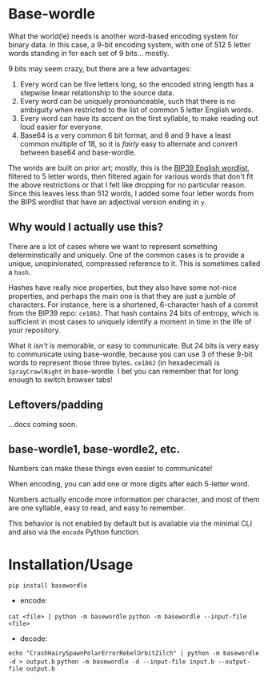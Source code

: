 # Base-wordle

What the world(le) needs is another word-based encoding system for
binary data. In this case, a 9-bit encoding system, with one of 512 5
letter words standing in for each set of 9 bits... mostly.

9 bits may seem crazy, but there are a few advantages:

1. Every word can be five letters long, so the encoded string length
   has a stepwise linear relationship to the source data.
2. Every word can be uniquely pronounceable, such that there is no
   ambiguity when restricted to the list of common 5 letter English
   words.
3. Every word can have its accent on the first syllable, to make
   reading out loud easier for everyone.
4. Base64 is a very common 6 bit format, and 6 and 9 have a least
   common multiple of 18, so it is _fairly_ easy to alternate and
   convert between base64 and base-wordle.

The words are built on prior art; mostly, this is the
[BIP39 English wordlist](https://github.com/bitcoin/bips/blob/master/bip-0039/english.txt),
filtered to 5 letter words, then filtered again for various words that
don't fit the above restrictions or that I felt like dropping for no
particular reason. Since this leaves less than 512 words, I added some
four letter words from the BIPS wordlist that have an adjectival
version ending in `y`.

## Why would I actually use this?

There are a lot of cases where we want to represent something
determinstically and uniquely. One of the common cases is to provide a
unique, unopinionated, compressed reference to it. This is sometimes
called a `hash`.

Hashes have really nice properties, but they also have some not-nice
properties, and perhaps the main one is that they are just a jumble of
characters. For instance, here is a shortened, 6-character hash of a
commit from the BIP39 repo: `ce1862`. That hash contains 24 bits of
entropy, which is sufficient in most cases to uniquely identify a
moment in time in the life of your repository.

What it _isn't_ is memorable, or easy to communicate. But 24 bits is
very easy to communicate using base-wordle, because you can use 3 of
these 9-bit words to represent those three bytes. `ce1862` (in
hexadecimal) is `SprayCrawlNight` in base-wordle. I bet you can
remember that for long enough to switch browser tabs!

## Leftovers/padding

...docs coming soon.

## base-wordle1, base-wordle2, etc.

Numbers can make these things even easier to communicate!

When encoding, you can add one or more digits after each 5-letter word.

Numbers actually encode more information per character, and most of
them are one syllable, easy to read, and easy to remember.

This behavior is not enabled by default but is available via the
minimal CLI and also via the `encode` Python function.

# Installation/Usage

`pip install basewordle`

* encode:

`cat <file> | python -m basewordle`
`python -m basewordle --input-file <file>`

* decode:

`echo "CrashHairySpawnPolarErrorRebelOrbitZilch" | python -m basewordle -d > output.b`
`python -m basewordle -d --input-file input.b --output-file output.b`
